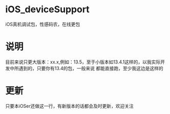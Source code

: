 # iOS_deviceSupport
iOS真机调试包，性感码农，在线更包

# 说明
目前来说只更大版本：xx.x,例如：13.5，至于小版本如13.4.1这样的，以我实际开发中所遇到的，只要你有13.4的包，一般来说
都能直接跑，至少我这边是这样的

# 更新
只要本iOSer还做这一行，有新版本的话都会及时更新，欢迎关注


